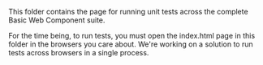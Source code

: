 This folder contains the page for running unit tests across the complete Basic
Web Component suite.

For the time being, to run tests, you must open the index.html page in this
folder in the browsers you care about. We're working on a solution to run tests
across browsers in a single process.
